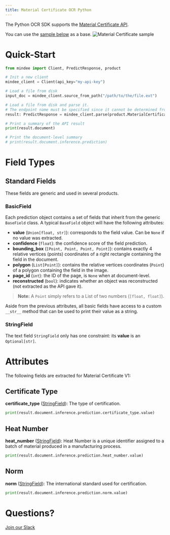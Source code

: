```yaml
---
title: Material Certificate OCR Python
---
```

The Python OCR SDK supports the [Material Certificate API](https://platform.mindee.com/mindee/material_certificate).

You can use the [sample below](https://github.com/mindee/client-lib-test-data/blob/main/products/material_certificate/default_sample.jpg) as a base.
![Material Certificate sample](https://github.com/mindee/client-lib-test-data/blob/main/products/material_certificate/default_sample.jpg?raw=true)

# Quick-Start
```py
from mindee import Client, PredictResponse, product

# Init a new client
mindee_client = Client(api_key="my-api-key")

# Load a file from disk
input_doc = mindee_client.source_from_path("/path/to/the/file.ext")

# Load a file from disk and parse it.
# The endpoint name must be specified since it cannot be determined from the class.
result: PredictResponse = mindee_client.parse(product.MaterialCertificateV1, input_doc)

# Print a summary of the API result
print(result.document)

# Print the document-level summary
# print(result.document.inference.prediction)
```

# Field Types
## Standard Fields
These fields are generic and used in several products.

### BasicField
Each prediction object contains a set of fields that inherit from the generic `BaseField` class.
A typical `BaseField` object will have the following attributes:

* **value** (`Union[float, str]`): corresponds to the field value. Can be `None` if no value was extracted.
* **confidence** (`float`): the confidence score of the field prediction.
* **bounding_box** (`[Point, Point, Point, Point]`): contains exactly 4 relative vertices (points) coordinates of a right rectangle containing the field in the document.
* **polygon** (`List[Point]`): contains the relative vertices coordinates (`Point`) of a polygon containing the field in the image.
* **page_id** (`int`): the ID of the page, is `None` when at document-level.
* **reconstructed** (`bool`): indicates whether an object was reconstructed (not extracted as the API gave it).

> **Note:** A `Point` simply refers to a List of two numbers (`[float, float]`).


Aside from the previous attributes, all basic fields have access to a custom `__str__` method that can be used to print their value as a string.

### StringField
The text field `StringField` only has one constraint: its **value** is an `Optional[str]`.

# Attributes
The following fields are extracted for Material Certificate V1:

## Certificate Type
**certificate_type** ([StringField](#stringfield)): The type of certification.

```py
print(result.document.inference.prediction.certificate_type.value)
```

## Heat Number
**heat_number** ([StringField](#stringfield)): Heat Number is a unique identifier assigned to a batch of material produced in a manufacturing process.

```py
print(result.document.inference.prediction.heat_number.value)
```

## Norm
**norm** ([StringField](#stringfield)): The international standard used for certification.

```py
print(result.document.inference.prediction.norm.value)
```

# Questions?
[Join our Slack](https://join.slack.com/t/mindee-community/shared_invite/zt-2d0ds7dtz-DPAF81ZqTy20chsYpQBW5g)
